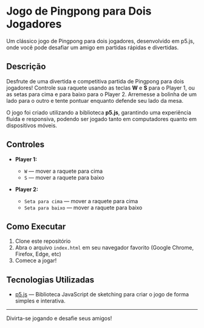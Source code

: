 # Jogo de Pingpong para Dois Jogadores

Um clássico jogo de Pingpong para dois jogadores, desenvolvido em p5.js, onde você pode desafiar um amigo em partidas rápidas e divertidas.

## Descrição

Desfrute de uma divertida e competitiva partida de Pingpong para dois jogadores! Controle sua raquete usando as teclas **W** e **S** para o Player 1, ou as setas para cima e para baixo para o Player 2. Arremesse a bolinha de um lado para o outro e tente pontuar enquanto defende seu lado da mesa.

O jogo foi criado utilizando a biblioteca **p5.js**, garantindo uma experiência fluida e responsiva, podendo ser jogado tanto em computadores quanto em dispositivos móveis.

## Controles

- **Player 1:**
  - `W` — mover a raquete para cima
  - `S` — mover a raquete para baixo

- **Player 2:**
  - `Seta para cima` — mover a raquete para cima
  - `Seta para baixo` — mover a raquete para baixo

## Como Executar

1. Clone este repositório
2. Abra o arquivo `index.html` em seu navegador favorito (Google Chrome, Firefox, Edge, etc)
3. Comece a jogar!

## Tecnologias Utilizadas

- [p5.js](https://p5js.org/) — Biblioteca JavaScript de sketching para criar o jogo de forma simples e interativa.

---

Divirta-se jogando e desafie seus amigos!

